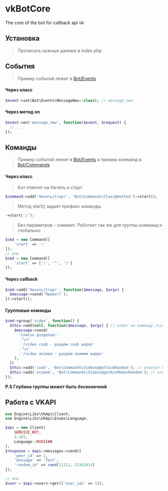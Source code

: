 # vkBotCore
The core of the bot for callback api vk

## Установка
> Прописать нужные данные в index.php

## События
> Пример событий лежит в [Bot/Events](https://github.com/Laravelka/vkBotCore/blob/master/Bot/Events/)

#### Через класс
```php
$event->set(Bot\Events\MessageNew::class); // message_new
```
#### Через метод on
```php
$event->on('message_new', function($event, $request) {
  // ...
});
```

## Команды

> Пример событий лежит в [Bot/Events](https://github.com/Laravelka/vkBotCore/blob/master/Bot/Events/) а пример комманд в [Bot/Commands](https://github.com/Laravelka/vkBotCore/blob/master/Bot/Commands/)

#### Через класс
> Бот ответит на Начать и старт

```php
$command->add('Начать|Старт', 'Bot\Commands\Class@method')->start(); 
```

> Метод start() задает префикс команды.

```php
->start('/');
```
> Без параметров - снимает.
> Работает так же для группы комманд и глобально:

```php
$cmd = new Command([
	'start' => '!'
]);
// или
$cmd = new Command([
	'start' => ['!', '^', '/']
]);
```

#### Через callback
```php
$cmd->add('Начать|Старт', function($message, $args) {
  $message->send('Привет!');
})->start();
```

#### Групповые команды
```php
$cmd->group('video', function() {
  $this->add(null, function($message, $args) { // ответ на команду /video
    $message->send(
      'Список разделов:'
      ."\n"
      .'/video coub - рандом coub видео'
      ."\n"
      .'/video animem - рандом анимем видео'
    );
  })
  $this->add('coub', 'Bot\Commands\Videos@getCoubRandom'); // ответит на /video coub
  $this->add('animem', 'Bot\Commands\Videos@getAniMemesRandom'); // ответит на /video animem
});
```

**P.S Глубина группы может быть бесконечной**

## Работа с VKAPI

```php
use Engine\Libs\VkApi\Client;
use Engine\Libs\VkApi\Enums\Language;

$api = new Client(
	SERVICE_KEY,
	5.103,
	Language::RUSSIAN
);
$response = $api->messages->send([
	'peer_id' => 1,
	'message' => 'Test',
	'random_id' => rand(11111, 21302414)
]);

// или
$user = $api->users->get(['user_ids' => 1]);
```
